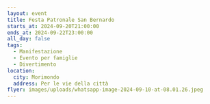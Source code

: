 ```yaml
---
layout: event
title: Festa Patronale San Bernardo
starts_at: 2024-09-20T21:00:00
ends_at: 2024-09-22T23:00:00
all_day: false
tags:
  - Manifestazione
  - Evento per famiglie
  - Divertimento
location:
  city: Morimondo
  address: Per le vie della città
flyer: images/uploads/whatsapp-image-2024-09-10-at-08.01.26.jpeg
---
```

